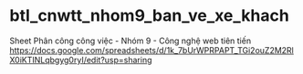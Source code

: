 ﻿# btl_cnwtt_nhom9_ban_ve_xe_khach
﻿Sheet Phân công công việc - Nhóm 9 - Công nghệ web tiên tiến
https://docs.google.com/spreadsheets/d/1k_7bUrWPRPAPT_TGi2ouZ2M2RlX0iKTINLqbgyg0ryI/edit?usp=sharing
